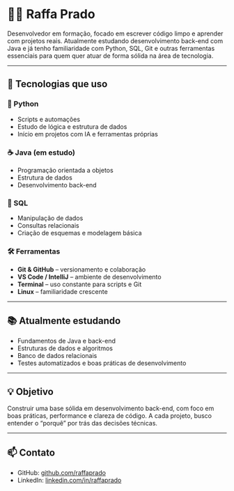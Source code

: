 # 👨‍💻 Raffa Prado

Desenvolvedor em formação, focado em escrever código limpo e aprender com projetos reais. Atualmente estudando desenvolvimento back-end com Java e já tenho familiaridade com Python, SQL, Git e outras ferramentas essenciais para quem quer atuar de forma sólida na área de tecnologia.

---

## 🚀 Tecnologias que uso

### 🐍 Python
- Scripts e automações
- Estudo de lógica e estrutura de dados
- Início em projetos com IA e ferramentas próprias

### ☕ Java (em estudo)
- Programação orientada a objetos
- Estrutura de dados
- Desenvolvimento back-end

### 🐘 SQL
- Manipulação de dados
- Consultas relacionais
- Criação de esquemas e modelagem básica

### 🛠️ Ferramentas
- **Git & GitHub** – versionamento e colaboração
- **VS Code / IntelliJ** – ambiente de desenvolvimento
- **Terminal** – uso constante para scripts e Git
- **Linux** – familiaridade crescente

---

## 📚 Atualmente estudando

- Fundamentos de Java e back-end
- Estruturas de dados e algoritmos
- Banco de dados relacionais
- Testes automatizados e boas práticas de desenvolvimento

---

## 💡 Objetivo

Construir uma base sólida em desenvolvimento back-end, com foco em boas práticas, performance e clareza de código. A cada projeto, busco entender o “porquê” por trás das decisões técnicas.

---

## 📫 Contato

- GitHub: [github.com/raffaprado](https://github.com/raffaprado)
- LinkedIn: [linkedin.com/in/raffaprado](https://linkedin.com/in/raffaprado)

